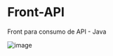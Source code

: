 # Front-API
Front para consumo de API - Java

![image](https://github.com/Vitor-ext/Front-API/assets/83734913/cc74fd65-c902-48f2-a67e-9db2952a7192)
